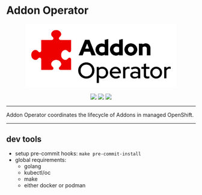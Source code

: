 # Addon Operator

<p align="center">
	<img src="docs/logo/addon-operator-github.png" width=400px>
</p>

<p align="center">
	<img src="https://prow.ci.openshift.org/badge.svg?jobs=pull-ci-openshift-addon-operator-main*">
	<img src="https://img.shields.io/github/license/openshift/addon-operator"/>
	<img src="https://img.shields.io/badge/Coolness%20Factor-Over%209000!-blue"/>
</p>

---

Addon Operator coordinates the lifecycle of Addons in managed OpenShift.

---

## dev tools

- setup pre-commit hooks: `make pre-commit-install`
- global requirements:
	- golang
	- kubectl/oc
	- make
	- either docker or podman
